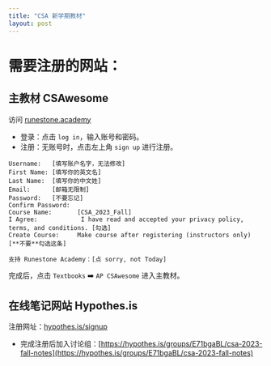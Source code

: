 ```yaml
---
title: "CSA 新学期教材"
layout: post
---
```


# 需要注册的网站：

## 主教材 CSAwesome
访问 [runestone.academy](https://runestone.academy/)
- 登录：点击 `log in`，输入账号和密码。
- 注册：无账号时，点击左上角 `sign up` 进行注册。

```
Username:   [填写账户名字，无法修改]
First Name: [填写你的英文名]
Last Name:  [填写你的中文姓]
Email:      [邮箱无限制]
Password:   [不要忘记]
Confirm Password: 
Course Name:       [CSA_2023_Fall]
I Agree:            I have read and accepted your privacy policy, terms, and conditions. [勾选]
Create Course:     Make course after registering (instructors only) [**不要**勾选这条]

支持 Runestone Academy：[点 sorry, not Today]
```
完成后，点击 `Textbooks` ➡️ `AP CSAwesome` 进入主教材。

## 在线笔记网站 Hypothes.is
注册网址：[hypothes.is/signup](https://hypothes.is/signup)
- 完成注册后加入讨论组：[https://hypothes.is/groups/E71bgaBL/csa-2023-fall-notes](https://hypothes.is/groups/E71bgaBL/csa-2023-fall-notes)
